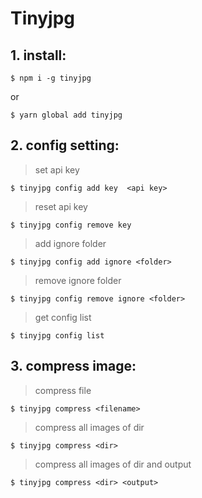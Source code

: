 # Tinyjpg

## 1. install:

``` shell
$ npm i -g tinyjpg
```
or
``` shell
$ yarn global add tinyjpg
```
## 2. config setting:

> set api key

``` shell
$ tinyjpg config add key  <api key>
```

> reset api key

``` shell
$ tinyjpg config remove key
```

> add ignore folder

``` shell
$ tinyjpg config add ignore <folder>
```

> remove ignore folder

``` shell
$ tinyjpg config remove ignore <folder>
```

> get config list

``` shell
$ tinyjpg config list
```
## 3. compress image:

> compress file

``` shell
$ tinyjpg compress <filename>
```

> compress all images of dir

``` shell
$ tinyjpg compress <dir>
```

> compress all images of dir and output

``` shell
$ tinyjpg compress <dir> <output>
```
    
    
    
    

    
    

